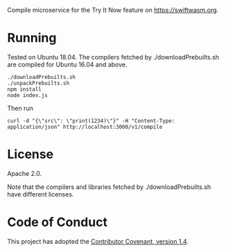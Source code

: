 Compile microservice for the Try It Now feature on https://swiftwasm.org.

# Running

Tested on Ubuntu 18.04. The compilers fetched by ./downloadPrebuilts.sh are compiled for Ubuntu 16.04 and above.

```
./downloadPrebuilts.sh
./unpackPrebuilts.sh
npm install
node index.js
```

Then run

```
curl -d "{\"src\": \"print(1234)\"}" -H "Content-Type: application/json" http://localhost:3000/v1/compile
```

# License

Apache 2.0.

Note that the compilers and libraries fetched by ./downloadPrebuilts.sh have different licenses.

# Code of Conduct

This project has adopted the [Contributor Covenant, version 1.4](https://www.contributor-covenant.org/version/1/4/code-of-conduct).
